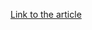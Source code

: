 [Link to the article](https://www.welivesecurity.com/en/privacy/tech-industry-end-to-end-encryption/)
